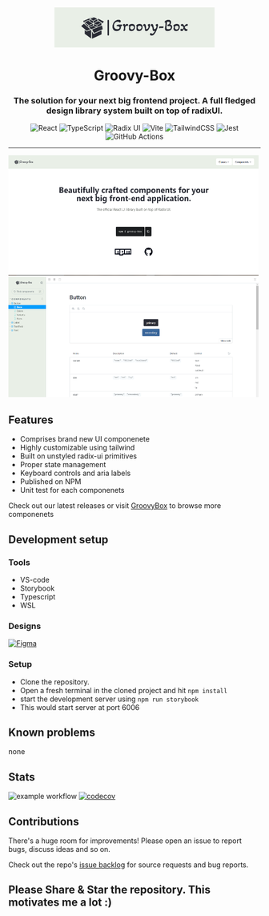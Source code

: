 <div align="center">
    <img src="https://raw.githubusercontent.com/SySagar/Groovy-Box/main/assets/logo.png" href="https://github.com/SySagar/Groovy-Box" width="320" height="80" style="display: block; margin: 0 auto"/>
    <h1>Groovy-Box</h1>
    <h3><p>The solution for your next big frontend project. A full fledged design library system built on top of radixUI.</p></h3>

![React](https://img.shields.io/badge/react-%2320232a.svg?style=for-the-badge&logo=react&logoColor=%2361DAFB)
![TypeScript](https://img.shields.io/badge/typescript-%23007ACC.svg?style=for-the-badge&logo=typescript&logoColor=white)
![Radix UI](https://img.shields.io/badge/radix%20ui-161618.svg?style=for-the-badge&logo=radix-ui&logoColor=white)
![Vite](https://img.shields.io/badge/vite-%23646CFF.svg?style=for-the-badge&logo=vite&logoColor=white)
![TailwindCSS](https://img.shields.io/badge/tailwindcss-%2338B2AC.svg?style=for-the-badge&logo=tailwind-css&logoColor=white)
![Jest](https://img.shields.io/badge/-jest-%23C21325?style=for-the-badge&logo=jest&logoColor=white)
![GitHub Actions](https://img.shields.io/badge/github%20actions-%232671E5.svg?style=for-the-badge&logo=githubactions&logoColor=white)

</div>

---

<p>
   <img src="https://raw.githubusercontent.com/SySagar/Groovy-Box/main/assets/Capture.PNG" width="500" height="240" />
<img src="https://raw.githubusercontent.com/SySagar/Groovy-Box/main/assets/Capture2.PNG" width="500" height="240" />
</p>

## Features

- Comprises brand new UI componenete
- Highly customizable using tailwind
- Built on unstyled radix-ui primitives
- Proper state management
- Keyboard controls and aria labels
- Published on NPM
- Unit test for each componenets

Check out our latest releases or visit [GroovyBox](https://groovy-box.netlify.app/?path=/docs/components-button--docs) to browse more componenets

## Development setup

### Tools

- VS-code
- Storybook
- Typescript
- WSL

### Designs

<a href="https://www.figma.com/file/xSPncVLJ2zWhIA3UwC9mK6/Untitled?type=design&node-id=1-6&mode=design&t=PbidxKEaRcHaV6le-0">
  <img src="https://img.shields.io/badge/figma-%23F24E1E.svg?style=for-the-badge&logo=figma&logoColor=white" alt="Figma">
</a>

### Setup

- Clone the repository.
- Open a fresh terminal in the cloned project and hit `npm install`
- start the development server using `npm run storybook`
- This would start server at port 6006

## Known problems

none

## Stats

<div style={{display:"flex"}}>    
    
![example workflow](https://github.com/SySagar/Groovy-Box/actions/workflows/build_and_publish.yml/badge.svg)
[![codecov](https://codecov.io/gh/SySagar/Groovy-Box/branch/dev/graph/badge.svg?token=SW96J1IZIQ)](https://codecov.io/gh/SySagar/Groovy-Box)
</div>

## Contributions

There's a huge room for improvements! Please open an issue to report bugs, discuss ideas and so on.

Check out the repo's [issue backlog](https://github.com/SySagar/Groovy-Box/issues) for source requests and bug reports.

## Please Share & Star the repository. This motivates me a lot :)

